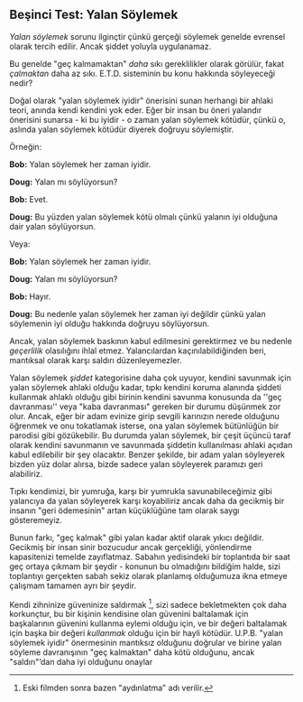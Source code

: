 ## Beşinci Test: Yalan Söylemek

*Yalan söylemek* sorunu ilginçtir çünkü gerçeği söylemek genelde evrensel olarak tercih edilir. Ancak şiddet yoluyla uygulanamaz.

Bu genelde "geç kalmamaktan" *daha* sıkı gereklilikler olarak görülür, fakat *çalmaktan* daha az sıkı. E.T.D. sisteminin bu konu hakkında söyleyeceği nedir?

Doğal olarak "yalan söylemek iyidir" önerisini sunan herhangi bir ahlaki teori, anında kendi kendini yok eder. Eğer bir insan bu öneri yalandır önerisini sunarsa - ki bu iyidir - o zaman yalan söylemek kötüdür, çünkü o, aslında yalan söylemek kötüdür diyerek doğruyu söylemiştir.

Örneğin:

**Bob:** Yalan söylemek her zaman iyidir.

**Doug:** Yalan mı söylüyorsun?

**Bob:** Evet.

**Doug:** Bu yüzden yalan söylemek kötü olmalı çünkü yalanın iyi olduğuna dair yalan söylüyorsun.

Veya:

**Bob:** Yalan söylemek her zaman iyidir.

**Doug:** Yalan mı söylüyorsun?

**Bob:** Hayır.

**Doug:** Bu nedenle yalan söylemek her zaman iyi değildir çünkü yalan söylemenin iyi olduğu hakkında doğruyu söylüyorsun.

Ancak, yalan söylemek baskının kabul edilmesini gerektirmez ve bu nedenle *geçerlilik* olasılığını ihlal etmez. Yalancılardan kaçınılabildiğinden beri, mantıksal olarak karşı saldırı düzenleyemezler.

Yalan söylemek *şiddet* kategorisine daha çok uyuyor, kendini savunmak için yalan söylemek ahlaki olduğu kadar, tıpkı kendini koruma alanında şiddeti kullanmak ahlaklı olduğu gibi birinin kendini savunma konusunda da ''geç davranması'' veya "kaba davranması" gereken bir durumu düşünmek zor olur. Ancak, eğer bir adam evinize girip sevgili karınızın nerede olduğunu öğrenmek ve onu tokatlamak isterse, ona yalan söylemek bütünlüğün bir parodisi gibi gözükebilir. Bu durumda yalan söylemek, bir çeşit üçüncü taraf olarak kendini savunmanın ve savunmada şiddetin kullanılması ahlaki açıdan kabul edilebilir bir şey olacaktır. Benzer şekilde, bir adam yalan söyleyerek bizden yüz dolar alırsa, bizde sadece yalan söyleyerek paramızı geri alabiliriz.

Tıpkı kendimizi, bir yumruğa, karşı bir yumrukla savunabileceğimiz gibi yalancıya da yalan söyleyerek karşı koyabiliriz ancak daha da gecikmiş bir insanın "geri ödemesinin" artan küçüklüğüne tam olarak saygı gösteremeyiz.

Bunun farkı, "geç kalmak" gibi yalan kadar aktif olarak yıkıcı değildir. Gecikmiş bir insan sinir bozucudur ancak gerçekliği, yönlendirme kapasitenizi temelde zayıflatmaz. Sabahın yedisindeki bir toplantıda bir saat geç ortaya çıkmam bir şeydir - konunun bu olmadığını bildiğim halde, sizi toplantıyı gerçekten sabah sekiz olarak planlamış olduğumuza ikna etmeye çalışmam tamamen ayrı bir şeydir.

Kendi zihninize güveninize saldırmak [^5], sizi sadece bekletmekten çok daha korkunçtur, bu bir kişinin kendisine olan güvenini baltalamak için başkalarının güvenini kullanma eylemi olduğu için, ve bir değeri baltalamak için başka bir değeri *kullanmak* olduğu için bir hayli kötüdür. U.P.B. "yalan söylemek iyidir" önermesinin mantıksız olduğunu doğrular ve birine yalan söyleme davranışının "geç kalmaktan" daha kötü olduğunu, ancak "saldırı"’dan daha iyi olduğunu onaylar

[^5]: Eski filmden sonra bazen "aydınlatma" adı verilir.
